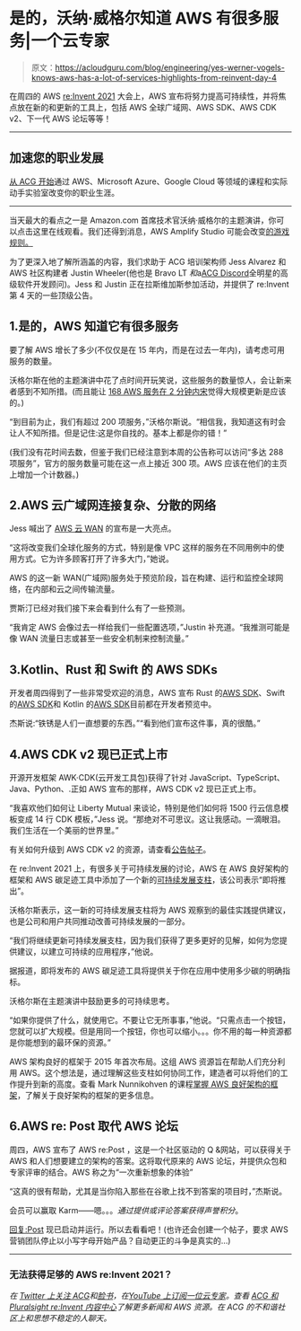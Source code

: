 # 是的，沃纳·威格尔知道 AWS 有很多服务|一个云专家

> 原文：<https://acloudguru.com/blog/engineering/yes-werner-vogels-knows-aws-has-a-lot-of-services-highlights-from-reinvent-day-4>

在周四的 AWS [re:Invent 2021](https://acloudguru.com/blog/tag/reinvent2021) 大会上，AWS 宣布将努力提高可持续性，并将焦点放在新的和更新的工具上，包括 AWS 全球广域网、AWS SDK、AWS CDK v2、下一代 AWS 论坛等等！

* * *

## 加速您的职业发展

[从 ACG 开始](https://acloudguru.com/pricing)通过 AWS、Microsoft Azure、Google Cloud 等领域的课程和实际动手实验室改变你的职业生涯。

* * *

当天最大的看点之一是 Amazon.com 首席技术官沃纳·威格尔的主题演讲，你可以点击这里在线观看。我们还得到消息，AWS Amplify Studio 可能会改变[的游戏规则。](https://acloudguru.com/blog/engineering/aws-just-dropped-a-game-changer-for-startups-small-business)

为了更深入地了解所涵盖的内容，我们求助于 ACG 培训架构师 Jess Alvarez 和 AWS 社区构建者 Justin Wheeler(他也是 Bravo LT *和*a[ACG Discord](https://discord.com/invite/acloudguru)全明星的高级软件开发顾问)。Jess 和 Justin 正在拉斯维加斯参加活动，并提供了 re:Invent 第 4 天的一些顶级公告。

## 1.是的，AWS 知道它有很多服务

要了解 AWS 增长了多少(不仅仅是在 15 年内，而是在过去一年内)，请考虑可用服务的数量。

沃格尔斯在他的主题演讲中花了点时间开玩笑说，这些服务的数量惊人，会让新来者感到不知所措。(而且能让 [168 AWS 服务在 2 分钟内宋](https://www.youtube.com/watch?v=BtJAsvJOlhM)觉得大规模更新是应该的。)

“到目前为止，我们有超过 200 项服务，”沃格尔斯说。“相信我，我知道这有时会让人不知所措。但是记住:这是你自找的。基本上都是你的错！”

(我们没有花时间去数，但鉴于我们已经注意到本周的公告称可以访问“多达 288 项服务”，官方的服务数量可能在这一点上接近 300 项。AWS 应该在他们的主页上增加一个计数器。)

## 2.AWS 云广域网连接复杂、分散的网络

Jess 喊出了 [AWS 云 WAN](https://aws.amazon.com/about-aws/whats-new/2021/12/introducing-aws-cloud-wan/) 的宣布是一大亮点。

“这将改变我们全球化服务的方式，特别是像 VPC 这样的服务在不同用例中的使用方式。它为许多顾客打开了许多大门，”她说。

AWS 的这一新 WAN(广域网)服务处于预览阶段，旨在构建、运行和监控全球网络，在内部和云之间传输流量。

贾斯汀已经对我们接下来会看到什么有了一些预测。

“我肯定 AWS 会像过去一样给我们一些配置选项，”Justin 补充道。“我推测可能是像 WAN 流量日志或甚至一些安全机制来控制流量。”

## 3.Kotlin、Rust 和 Swift 的 AWS SDKs

开发者周四得到了一些非常受欢迎的消息，AWS 宣布 Rust 的[AWS SDK](https://aws.amazon.com/about-aws/whats-new/2021/12/aws-sdk-rust-developer-preview/)、Swift 的[AWS SDK](https://aws.amazon.com/about-aws/whats-new/2021/12/aws-sdk-swift-developer-preview/)和 Kotlin 的[AWS SDK](https://aws.amazon.com/about-aws/whats-new/2021/12/aws-sdk-kotlin-developer-preview/)目前都在开发者预览中。

杰斯说:“铁锈是人们一直想要的东西。”“看到他们宣布这件事，真的很酷。”

## 4.AWS CDK v2 现已正式上市

开源开发框架 AWK·CDK(云开发工具包)获得了针对 JavaScript、TypeScript、Java、Python、.正如 AWS 宣布的那样，AWS CDK v2 现已正式上市。

“我喜欢他们如何让 Liberty Mutual 来谈论，特别是他们如何将 1500 行云信息模板变成 14 行 CDK 模板，”Jess 说。“那绝对不可思议。这让我感动。一滴眼泪。我们生活在一个美丽的世界里。”

有关如何升级到 AWS CDK v2 的资源，请查看[公告帖子](https://aws.amazon.com/about-aws/whats-new/2021/12/aws-cloud-development-kit-cdk-generally-available/)。

在 re:Invent 2021 上，有很多关于可持续发展的讨论，AWS 在 AWS 良好架构的框架和 AWS 碳足迹工具中添加了一个新的[可持续发展支柱](https://docs.aws.amazon.com/wellarchitected/latest/sustainability-pillar/sustainability-pillar.html)，该公司表示“即将推出”。

沃格尔斯表示，这一新的可持续发展支柱将为 AWS 观察到的最佳实践提供建议，也是公司和用户共同推动改善可持续发展的一部分。

“我们将继续更新可持续发展支柱，因为我们获得了更多更好的见解，如何为您提供建议，以建立可持续的应用程序，”他说。

据报道，即将发布的 AWS 碳足迹工具将提供关于你在应用中使用多少碳的明确指标。

沃格尔斯在主题演讲中鼓励更多的可持续思考。

“如果你提供了什么，就使用它。不要让它无所事事，”他说。“只需点击一个按钮，您就可以扩大规模。但是用同一个按钮，你也可以缩小。。。你不用的每一种资源都是你能想到的最环保的资源。”

AWS 架构良好的框架于 2015 年首次布局。这组 AWS 资源旨在帮助人们充分利用 AWS。这个想法是，通过理解这些支柱如何协同工作，建造者可以将他们的工作提升到新的高度。查看 Mark Nunnikohven 的课程[掌握 AWS 良好架构的框架](https://acloudguru.com/course/mastering-the-aws-well-architected-framework)，了解关于良好架构的框架的更多信息。

## 6.AWS re: Post 取代 AWS 论坛

周四，AWS 宣布了 AWS re:Post ，这是一个社区驱动的 Q &网站，可以获得关于 AWS 和人们想要建立的架构的答案。这将取代原来的 AWS 论坛，并提供众包和专家评审的结合。AWS 称之为“一次重新想象的体验”

“这真的很有帮助，尤其是当你陷入那些在谷歌上找不到答案的项目时，”杰斯说。

会员可以赢取 Karm——嗯。。。*通过提供或评论答案获得声誉积分*。

[回复:Post](https://repost.aws/) 现已启动并运行。所以去看看吧！(也许还会创建一个帖子，要求 AWS 营销团队停止以小写字母开始产品？自动更正的斗争是真实的…)

* * *

### 无法获得足够的 AWS re:Invent 2021？

*在 [Twitter 上关注 ACG](https://twitter.com/acloudguru)和[脸书](https://www.facebook.com/acloudguru)，在[YouTube 上订阅一位云专家](https://www.youtube.com/c/AcloudGuru/?sub_confirmation=1)。查看 [ACG 和 Pluralsight re:Invent 内容中心](https://www.pluralsight.com/reinvent-2021)了解更多新闻和 AWS 资源。在 ACG 的不和谐社区上和思想不稳定的人聊天。*